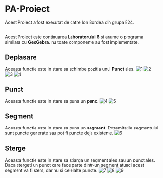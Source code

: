 # PA-Proiect
Acest Proiect a fost executat de catre Ion Bordea din grupa E24.

<br/>
Acest Proiect este continuarea <b>Laboratorului 6</b> si anume o programa similara cu <b>GeoGebra</b>. nu toate componente au fost implementate.

## Deplasare
Aceasta functie este in stare sa schimbe pozitia unui <b>Punct</b> ales.
![1](https://user-images.githubusercontent.com/49273333/119343291-e8b59100-bc9e-11eb-9cea-55250819b5e3.png)
![2](https://user-images.githubusercontent.com/49273333/119343323-f23ef900-bc9e-11eb-9921-2fca971cb8d8.png)
![3](https://user-images.githubusercontent.com/49273333/119343327-f539e980-bc9e-11eb-8b80-456b8ce6dddf.png)
![4](https://user-images.githubusercontent.com/49273333/119343329-f5d28000-bc9e-11eb-81de-df7b7df2812d.png)

## Punct
Aceasta functie este in stare sa puna un <b>punc</b>.
![4](https://user-images.githubusercontent.com/49273333/119343367-02ef6f00-bc9f-11eb-842e-980359142ea2.png)
![5](https://user-images.githubusercontent.com/49273333/119343369-03880580-bc9f-11eb-96ca-9b756c7a2a74.png)

## Segment
Aceasta functie este in stare sa puna un <b>segment</b>. Extremitatile segmentului sunt puncte generate sau pot fi puncte deja existente.
![6](https://user-images.githubusercontent.com/49273333/119343391-0aaf1380-bc9f-11eb-8f5b-d04a1739e28d.png)

## Sterge
Aceasta functie este in stare sa stiarga un segment ales sau un punct ales. Daca stergeti un punct care face parte dintr-un segment atunci acest segment va fi sters, dar nu si celelalte puncte.
![7](https://user-images.githubusercontent.com/49273333/119343404-10a4f480-bc9f-11eb-84d5-84fc49b53b4b.png)
![8](https://user-images.githubusercontent.com/49273333/119343405-10a4f480-bc9f-11eb-85f7-9c1b713485f1.png)
![9](https://user-images.githubusercontent.com/49273333/119343406-113d8b00-bc9f-11eb-8d12-45af2f8db66c.png)
